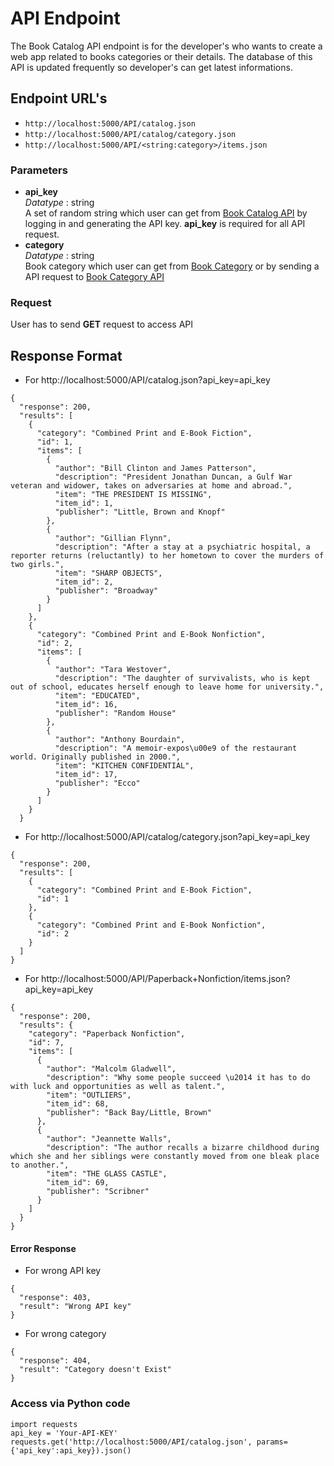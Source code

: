 # API Endpoint

The Book Catalog API endpoint is for the developer's who wants to create a web app related to books categories or their details. The database of this API is updated frequently so developer's can get latest informations.


## Endpoint URL's
* ```http://localhost:5000/API/catalog.json```
* ```http://localhost:5000/API/catalog/category.json```
* ```http://localhost:5000/API/<string:category>/items.json```

### Parameters
* **api_key** <br>
*Datatype* : string<br>
A set of random string which user can get from [Book Catalog API](http://localhost:5000/API) by logging in and generating the API key. **api_key** is required for all API request.
*  **category**<br>
*Datatype* : string<br>
Book category which user can get from [Book Category](http://localhost:5000/) or by sending a API request to [Book Category API](http://localhost:5000/API/catalog/category.json)

### Request
User has to send **GET** request to access API

## Response Format
* For http://localhost:5000/API/catalog.json?api_key=api_key

```
{
  "response": 200,
  "results": [
    {
      "category": "Combined Print and E-Book Fiction",
      "id": 1,
      "items": [
        {
          "author": "Bill Clinton and James Patterson",
          "description": "President Jonathan Duncan, a Gulf War veteran and widower, takes on adversaries at home and abroad.",
          "item": "THE PRESIDENT IS MISSING",
          "item_id": 1,
          "publisher": "Little, Brown and Knopf"
        },
        {
          "author": "Gillian Flynn",
          "description": "After a stay at a psychiatric hospital, a reporter returns (reluctantly) to her hometown to cover the murders of two girls.",
          "item": "SHARP OBJECTS",
          "item_id": 2,
          "publisher": "Broadway"
        }
      ]
    },
    {
      "category": "Combined Print and E-Book Nonfiction",
      "id": 2,
      "items": [
        {
          "author": "Tara Westover",
          "description": "The daughter of survivalists, who is kept out of school, educates herself enough to leave home for university.",
          "item": "EDUCATED",
          "item_id": 16,
          "publisher": "Random House"
        },
        {
          "author": "Anthony Bourdain",
          "description": "A memoir-expos\u00e9 of the restaurant world. Originally published in 2000.",
          "item": "KITCHEN CONFIDENTIAL",
          "item_id": 17,
          "publisher": "Ecco"
        }
      ]
    }
  }

```

* For http://localhost:5000/API/catalog/category.json?api_key=api_key

```
{
  "response": 200,
  "results": [
    {
      "category": "Combined Print and E-Book Fiction",
      "id": 1
    },
    {
      "category": "Combined Print and E-Book Nonfiction",
      "id": 2
    }
  ]
}
```

* For http://localhost:5000/API/Paperback+Nonfiction/items.json?api_key=api_key

```
{
  "response": 200,
  "results": {
    "category": "Paperback Nonfiction",
    "id": 7,
    "items": [
      {
        "author": "Malcolm Gladwell",
        "description": "Why some people succeed \u2014 it has to do with luck and opportunities as well as talent.",
        "item": "OUTLIERS",
        "item_id": 68,
        "publisher": "Back Bay/Little, Brown"
      },
      {
        "author": "Jeannette Walls",
        "description": "The author recalls a bizarre childhood during which she and her siblings were constantly moved from one bleak place to another.",
        "item": "THE GLASS CASTLE",
        "item_id": 69,
        "publisher": "Scribner"
      }
    ]
  }
}
```

#### Error Response
* For wrong API key

```
{
  "response": 403,
  "result": "Wrong API key"
}
```
* For wrong category

```
{
  "response": 404,
  "result": "Category doesn't Exist"
}
```


### Access via Python code

```
import requests
api_key = 'Your-API-KEY'
requests.get('http://localhost:5000/API/catalog.json', params={'api_key':api_key}).json()
```
